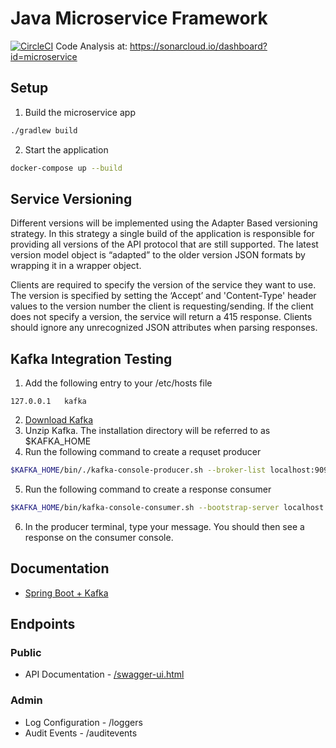 # Java Microservice Framework

[![CircleCI](https://circleci.com/gh/lucksolutions/spring-boot-microservice.svg?style=svg)](https://circleci.com/gh/lucksolutions/spring-boot-microservice)
Code Analysis at: https://sonarcloud.io/dashboard?id=microservice

## Setup
1. Build the microservice app
```bash
./gradlew build
```
2. Start the application
```bash
docker-compose up --build
```

## Service Versioning
Different versions will be implemented using the Adapter Based versioning strategy. In this strategy a single build of the application is responsible for providing all versions of the API protocol that are still supported. The latest version model object is “adapted” to the older version JSON formats by wrapping it in a wrapper object.

Clients are required to specify the version of the service they want to use. The version is specified by setting the ‘Accept’ and 'Content-Type' header values to the version number the client is requesting/sending. If the client does not specify a version, the service will return a 415 response. Clients should ignore any unrecognized JSON attributes when parsing responses.


## Kafka Integration Testing
1. Add the following entry to your /etc/hosts file
```
127.0.0.1	kafka
```
2. [Download Kafka](http://kafka.apache.org/downloads)
3. Unzip Kafka. The installation directory will be referred to as $KAFKA_HOME
4. Run the following command to create a requset producer
```bash
$KAFKA_HOME/bin/./kafka-console-producer.sh --broker-list localhost:9092 --topic test
```
5. Run the following command to create a response consumer
```bash
$KAFKA_HOME/bin/kafka-console-consumer.sh --bootstrap-server localhost:9092 --topic testResponse --from-beginning
```
6. In the producer terminal, type your message. You should then see a response on the consumer console.

## Documentation
* [Spring Boot + Kafka](http://docs.spring.io/spring-boot/docs/1.5.2.RELEASE/reference/htmlsingle/#boot-features-kafka)

## Endpoints

### Public
* API Documentation - [/swagger-ui.html](http://localhost/swagger-ui.html)

### Admin
* Log Configuration - /loggers
* Audit Events - /auditevents